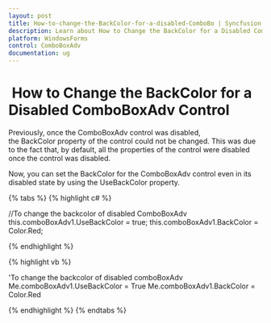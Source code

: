 ```yaml
---
layout: post
title: How-to-change-the-BackColor-for-a-disabled-ComboBo | Syncfusion
description: Learn about How to Change the BackColor for a Disabled ComboBox support in Syncfusion Windows Forms ComboBoxAdv(Classic) control and more details.
platform: WindowsForms
control: ComboBoxAdv
documentation: ug
---
```


#  How to Change the BackColor for a Disabled ComboBoxAdv Control

Previously, once the ComboBoxAdv control was disabled, the BackColor property of the control could not be changed. This was due to the fact that, by default, all the properties of the control were disabled once the control was disabled.

Now, you can set the BackColor for the ComboBoxAdv control even in its disabled state by using the UseBackColor property.

{% tabs %}
{% highlight c# %}

//To change the backcolor of disabled ComboBoxAdv
this.comboBoxAdv1.UseBackColor = true;
this.comboBoxAdv1.BackColor = Color.Red;


{% endhighlight %}


{% highlight vb %}

'To change the backcolor of disabled comboBoxAdv
 Me.comboBoxAdv1.UseBackColor = True
 Me.comboBoxAdv1.BackColor = Color.Red

{% endhighlight %}
{% endtabs %}